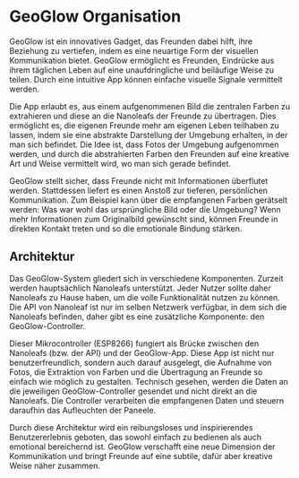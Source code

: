 # GeoGlow Organisation

GeoGlow ist ein innovatives Gadget, das Freunden dabei hilft, ihre Beziehung zu vertiefen, indem es eine neuartige Form der visuellen Kommunikation bietet. GeoGlow ermöglicht es Freunden, Eindrücke aus ihrem täglichen Leben auf eine unaufdringliche und beiläufige Weise zu teilen. Durch eine intuitive App können einfache visuelle Signale vermittelt werden.

Die App erlaubt es, aus einem aufgenommenen Bild die zentralen Farben zu extrahieren und diese an die Nanoleafs der Freunde zu übertragen. Dies ermöglicht es, die eigenen Freunde mehr am eigenen Leben teilhaben zu lassen, indem sie eine abstrakte Darstellung der Umgebung erhalten, in der man sich befindet. Die Idee ist, dass Fotos der Umgebung aufgenommen werden, und durch die abstrahierten Farben den Freunden auf eine kreative Art und Weise vermittelt wird, wo man sich gerade befindet.

GeoGlow stellt sicher, dass Freunde nicht mit Informationen überflutet werden. Stattdessen liefert es einen Anstoß zur tieferen, persönlichen Kommunikation. Zum Beispiel kann über die empfangenen Farben gerätselt werden: Was war wohl das ursprüngliche Bild oder die Umgebung? Wenn mehr Informationen zum Originalbild gewünscht sind, können Freunde in direkten Kontakt treten und so die emotionale Bindung stärken.

## Architektur

Das GeoGlow-System gliedert sich in verschiedene Komponenten. Zurzeit werden hauptsächlich Nanoleafs unterstützt. Jeder Nutzer sollte daher Nanoleafs zu Hause haben, um die volle Funktionalität nutzen zu können. Die API von Nanoleaf ist nur im selben Netzwerk verfügbar, in dem sich die Nanoleafs befinden, daher gibt es eine zusätzliche Komponente: den GeoGlow-Controller.

Dieser Mikrocontroller (ESP8266) fungiert als Brücke zwischen den Nanoleafs (bzw. der API) und der GeoGlow-App. Diese App ist nicht nur benutzerfreundlich, sondern auch darauf ausgelegt, die Aufnahme von Fotos, die Extraktion von Farben und die Übertragung an Freunde so einfach wie möglich zu gestalten. Technisch gesehen, werden die Daten an die jeweiligen GeoGlow-Controller gesendet und nicht direkt an die Nanoleafs. Die Controller verarbeiten die empfangenen Daten und steuern daraufhin das Aufleuchten der Paneele.

Durch diese Architektur wird ein reibungsloses und inspirierendes Benutzererlebnis geboten, das sowohl einfach zu bedienen als auch emotional bereichernd ist. GeoGlow verschafft eine neue Dimension der Kommunikation und bringt Freunde auf eine subtile, dafür aber kreative Weise näher zusammen.

